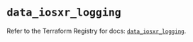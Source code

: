 # `data_iosxr_logging`

Refer to the Terraform Registry for docs: [`data_iosxr_logging`](https://registry.terraform.io/providers/ciscodevnet/iosxr/0.6.0/docs/data-sources/logging).
